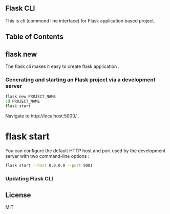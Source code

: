 ## Flask CLI
This is cli (commond line interface) for Flask application based project.

## Table of Contents

## flask new
The flask cli makes it easy to create flask application . 

### Generating and starting an Flask project via a development server
```bash
flask new PROJECT_NAME
cd PROJECT_NAME
flask start
```
Navigate to http://localhost:5000/ . 



# flask start
You can configure the default HTTP host and port used by the development server with two command-line options :

```bash
flask start --host 0.0.0.0 --port 5001
```

 
### Updating Flask CLI


## License

MIT

